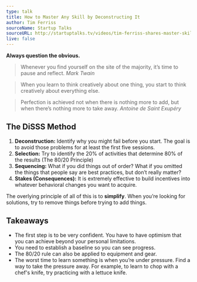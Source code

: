 ```yaml
---
type: talk
title: How to Master Any Skill by Deconstructing It
author: Tim Ferriss
sourceName: Startup Talks
sourceURL: http://startuptalks.tv/videos/tim-ferriss-shares-master-skill-deconstructing-next-web/
live: false
---
```


**Always question the obvious.**

> Whenever you find yourself on the site of the majority, it’s time to pause and reflect.
> <cite>Mark Twain</cite>

> When you learn to think creatively about one thing, you start to think creatively about everything
> else.

> Perfection is achieved not when there is nothing more to add, but when there’s nothing more to
> take away. <cite>Antoine de Saint Exupéry</cite>

## The DiSSS Method

1. **Deconstruction:** Identify why you might fail before you start. The goal is to avoid those
   problems for at least the first five sessions.
2. **Selection:** Try to identify the 20% of activities that determine 80% of the results (The 80/20
   Principle)
3. **Sequencing:**  What if you did things out of order? What if you omitted the things that people
   say are best practices, but don’t really matter?
4. **Stakes (Consequences):** It is extremely effective to build incentives into whatever behavioral
   changes you want to acquire.

The overlying principle of all of this is to **simplify**. When you’re looking for solutions, try to
remove things before trying to add things.

## Takeaways

* The first step is to be very confident. You have to have optimism that you can achieve beyond your
  personal limitations.
* You need to establish a baseline so you can see progress.
* The 80/20 rule can also be applied to equipment and gear.
* The worst time to learn something is when you’re under pressure. Find a way to take the pressure
  away. For example, to learn to chop with a chef's knife, try practicing with a lettuce knife.
